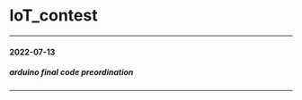 # IoT_contest

----------------------------
#### 2022-07-13
##### arduino final code preordination
-------------------------
